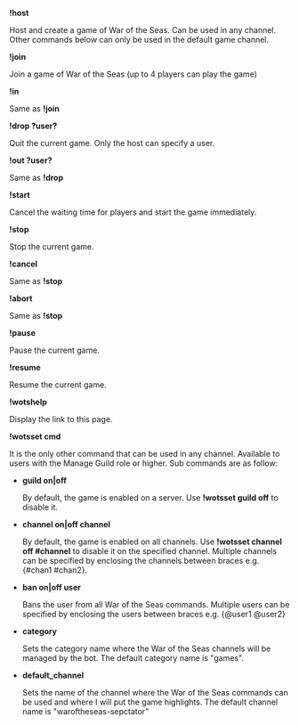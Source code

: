 **!host**

Host and create a game of War of the Seas. Can be used in any channel. Other commands below can only be used in the default game channel.

**!join**

Join a game of War of the Seas (up to 4 players can play the game)

**!in**

Same as **!join**

**!drop ?user?**

Quit the current game. Only the host can specify a user.

**!out ?user?**

Same as **!drop**

**!start**

Cancel the waiting time for players and start the game immediately.

**!stop**

Stop the current game.

**!cancel**

Same as **!stop**

**!abort**

Same as **!stop**

**!pause**

Pause the current game.

**!resume**

Resume the current game.

**!wotshelp**

Display the link to this page.

**!wotsset cmd**

It is the only other command that can be used in any channel. Available to users with the Manage Guild role or higher. Sub commands are as follow:

- **guild on|off**

  By default, the game is enabled on a server. Use **!wotsset guild off** to disable it.
     
- **channel on|off channel**

  By default, the game is enabled on all channels. Use **!wotsset channel off #channel** to disable it on the specified channel. Multiple channels can be specified by enclosing the channels between braces e.g. {#chan1 #chan2}.
     
- **ban on|off user**

  Bans the user from all War of the Seas commands. Multiple users can be specified by enclosing the users between braces e.g. {@user1 @user2}
     
- **category**

  Sets the category name where the War of the Seas channels will be managed by the bot. The default category name is "games".
     
- **default_channel**

  Sets the name of the channel where the War of the Seas commands can be used and where I will put the game highlights. The default channel name is "waroftheseas-sepctator"
